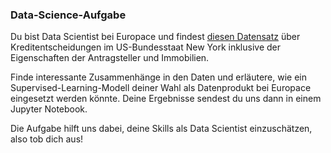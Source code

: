 ### Data-Science-Aufgabe

Du bist Data Scientist bei Europace und findest [diesen Datensatz](./data.csv) über Kreditentscheidungen im US-Bundesstaat New York inklusive der Eigenschaften der Antragsteller und Immobilien.

Finde interessante Zusammenhänge in den Daten und erläutere, wie ein Supervised-Learning-Modell deiner Wahl als Datenprodukt bei Europace eingesetzt werden könnte. Deine Ergebnisse sendest du uns dann in einem Jupyter Notebook.

Die Aufgabe hilft uns dabei, deine Skills als Data Scientist einzuschätzen, also tob dich aus!

